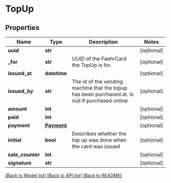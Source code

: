 # TopUp

## Properties
Name | Type | Description | Notes
------------ | ------------- | ------------- | -------------
**uuid** | **str** |  | [optional] 
**_for** | **str** | UUID of the FaehrCard the TopUp is for. | [optional] 
**issued_at** | **datetime** |  | [optional] 
**issued_by** | **str** | The id of the vending machine that the topup has been purchased at. Is null if purchased online | [optional] 
**amount** | **int** |  | [optional] 
**paid** | **int** |  | [optional] 
**payment** | [**Payment**](Payment.md) |  | [optional] 
**initial** | **bool** | Describes whether the top up was done when the card was issued | [optional] 
**sale_counter** | **int** |  | [optional] 
**signature** | **str** |  | [optional] 

[[Back to Model list]](../README.md#documentation-for-models) [[Back to API list]](../README.md#documentation-for-api-endpoints) [[Back to README]](../README.md)

